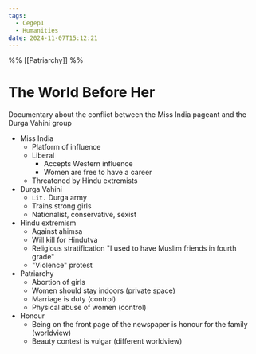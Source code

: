 ```yaml
---
tags:
  - Cegep1
  - Humanities
date: 2024-11-07T15:12:21
---
```


%% [[Patriarchy]] %%

# The World Before Her

Documentary about the conflict between the Miss India pageant and the Durga Vahini group

- Miss India
	- Platform of influence
	- Liberal
		- Accepts Western influence
		- Women are free to have a career
	- Threatened by Hindu extremists
- Durga Vahini
	- `Lit.` Durga army
	- Trains strong girls
	- Nationalist, conservative, sexist
- Hindu extremism
	- Against ahimsa
	- Will kill for Hindutva
	- Religious stratification "I used to have Muslim friends in fourth grade"
	- "Violence" protest
- Patriarchy
	- Abortion of girls
	- Women should stay indoors (private space)
	- Marriage is duty (control)
	- Physical abuse of women (control)
- Honour
	- Being on the front page of the newspaper is honour for the family (worldview)
	- Beauty contest is vulgar (different worldview)